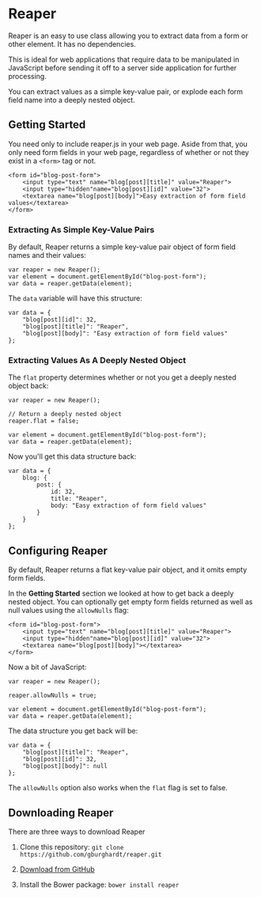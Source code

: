 # Reaper

Reaper is an easy to use class allowing you to extract data from a
form or other element. It has no dependencies.

This is ideal for web applications that require data to be manipulated
in JavaScript before sending it off to a server side application for
further processing.

You can extract values as a simple key-value pair, or explode each
form field name into a deeply nested object.

## Getting Started

You need only to include reaper.js in your web page. Aside from that,
you only need form fields in your web page, regardless of whether or
not they exist in a `<form>` tag or not.

    <form id="blog-post-form">
        <input type="text" name="blog[post][title]" value="Reaper">
        <input type="hidden"name="blog[post][id]" value="32">
        <textarea name="blog[post][body]">Easy extraction of form field values</textarea>
    </form>

### Extracting As Simple Key-Value Pairs

By default, Reaper returns a simple key-value pair object of form
field names and their values:

    var reaper = new Reaper();
    var element = document.getElementById("blog-post-form");
    var data = reaper.getData(element);

The `data` variable will have this structure:

    var data = {
        "blog[post][id]": 32,
        "blog[post][title]": "Reaper",
        "blog[post][body]": "Easy extraction of form field values"
    };

### Extracting Values As A Deeply Nested Object

The `flat` property determines whether or not you get a deeply nested
object back:


    var reaper = new Reaper();

    // Return a deeply nested object
    reaper.flat = false;

    var element = document.getElementById("blog-post-form");
    var data = reaper.getData(element);

Now you'll get this data structure back:

    var data = {
        blog: {
            post: {
                id: 32,
                title: "Reaper",
                body: "Easy extraction of form field values"
            }
        }
    };

## Configuring Reaper

By default, Reaper returns a flat key-value pair object, and it omits
empty form fields.

In the __Getting Started__ section we looked at how to get back a
deeply nested object. You can optionally get empty form fields
returned as well as null values using the `allowNulls` flag:

    <form id="blog-post-form">
        <input type="text" name="blog[post][title]" value="Reaper">
        <input type="hidden"name="blog[post][id]" value="32">
        <textarea name="blog[post][body]"></textarea>
    </form>

Now a bit of JavaScript:

    var reaper = new Reaper();

    reaper.allowNulls = true;

    var element = document.getElementById("blog-post-form");
    var data = reaper.getData(element);

The data structure you get back will be:

    var data = {
        "blog[post][title]": "Reaper",
        "blog[post][id]": 32,
        "blog[post][body]": null
    };

The `allowNulls` option also works when the `flat` flag is set to
false.

## Downloading Reaper

There are three ways to download Reaper

1. Clone this repository: `git clone https://github.com/gburghardt/reaper.git`

2. [Download from GitHub](https://github.com/gburghardt/reaper/archive/master.zip)

3. Install the Bower package: `bower install reaper`
